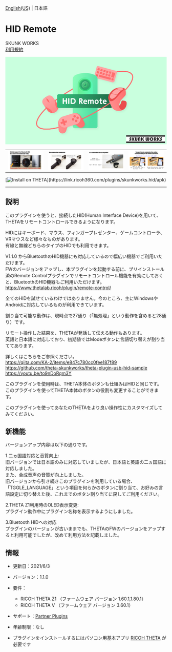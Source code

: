 [English(US)](README.md) | 日本語

# HID Remote
SKUNK WORKS  
[利用規約](https://theta360.com/en/legal/terms_of_use_plugins/)

<div align="center">
 <img src="1.png">
 <table>
  <tr>
   <td><img src="2.png"></td>
   <td><img src="3.png"></td>
   <td><img src="4.png"></td>
   <td><img src="5.png"></td>
  </tr>
 </table>
</div>

[![Install on THETA](https://assets.ricoh360.com/image/upload/v1/front/theta/install-button.svg?)](https://link.ricoh360.com/plugins/skunkworks.hid/apk)

***

## 説明
このプラグインを使うと、接続したHID(Human Interface Device)を用いて、THETAをリモートコントロールできるようになります。  
  
HIDにはキーボード、マウス、フィンガープレゼンター、ゲームコントローラ、VRマウスなど様々なものがあります。  
有線と無線どちらのタイプのHIDでも利用できます。  
  
V1.1.0 からBluetoothのHID機器にも対応しているので幅広い機器でご利用いただけます。  
FWのバージョンをアップし、本プラグインを起動する前に、プリインストール済のRemote Controlプラグインでリモートコントロール機能を有効にしておくと、BluetoothのHID機器もご利用いただけます。  
https://www.thetalab.ricoh/plugin/remote-control/  
  
全てのHIDを試せているわけではありません。今のところ、主にWindowsやAndroidに対応しているものが利用できています。  
  

割り当て可能な動作は、現時点で27通り（「無処理」という動作を含めると28通り）です。  
  
リモート操作した結果を、THETAが発話して伝える動作もあります。  
英語と日本語に対応しており、初期値ではModeボタンに言語切り替えが割り当ててあります。  
  
詳しくはこちらをご参照ください。  
https://qiita.com/KA-2/items/e847c780cc0fee187f89  
https://github.com/theta-skunkworks/theta-plugin-usb-hid-sample  
https://youtu.be/to9nDoRqm3Y  
  
このプラグインを使用時は、THETA本体のボタンも仕組みはHIDと同じです。  
このプラグインを使ってTHETA本体のボタンの役割も変更することができます。  
  
このプラグインを使ってあなたのTHETAをより良い操作性にカスタマイズしてみてください。  
  
## 新機能
バージョンアップ内容は以下の通りです。  
  
1.二ヵ国語対応と音質向上:  
旧バージョンでは日本語のみに対応していましたが、日本語と英語の二ヵ国語に対応しました。  
また、合成音声の音質が向上しました。  
旧バージョンから引き続きこのプラグインを利用している場合、「TGGLE_LANGUAGE」という項目を何らかのボタンに割り当て、お好みの言語設定に切り替えた後、これまでのボタン割り当てに戻してご利用ください。  

2.THETA Z1利用時のOLED表示変更:  
プラグイン動作中にプラグイン名称を表示するようにしました。  

3.Bluetooth HIDへの対応  
プラグインのバージョンが古いままでも、THETAのFWのバージョンをアップすると利用可能でしたが、改めて利用方法を記載しました。  
  
## 情報
  * 更新日：2021/6/3
  * バージョン：1.1.0
  * 要件：
    * RICOH THETA Z1 （ファームウェア バージョン 1.60.1,1.80.1）
    * RICOH THETA V （ファームウェア バージョン 3.60.1）
  * サポート：[Partner Plugins](https://github.com/theta-skunkworks/theta-plugin-usb-hid-sample)
  * 年齢制限：なし

* プラグインをインストールするにはパソコン用基本アプリ [RICOH THETA](https://theta360.com/ja/about/application/pc.html#app-detail-01) が必要です
